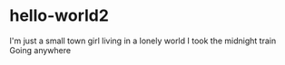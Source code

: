 # hello-world2
I'm just a small town girl
living in a lonely world
I took the midnight train 
Going anywhere
